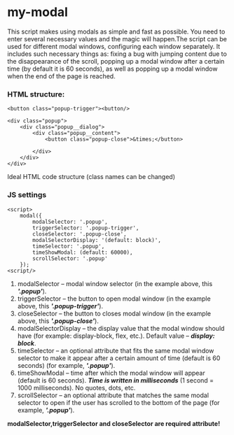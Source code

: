 # my-modal
This script makes using modals as simple and fast as possible. You need to enter several necessary values and the magic will happen.The script can be used for different modal windows, configuring each window separately. It includes such necessary things as: fixing a bug with jumping content due to the disappearance of the scroll, popping up a modal window after a certain time (by default it is 60 seconds), as well as popping up a modal window when the end of the page is reached.

### HTML structure:
    
    <button class="popup-trigger"><button/>

    <div class="popup">
        <div class="popup__dialog">
            <div class="popup__content">
                <button class="popup-close">&times;</button>
                
            </div>
        </div>
    </div>
    
Ideal HTML code structure (сlass names can be changed)

### JS settings

    <script>
        modal({
            modalSelector: '.popup',
            triggerSelector: '.popup-trigger',
            closeSelector: '.popup-close',
            modalSelectorDisplay: '(default: block)',
            timeSelector: '.popup',
            timeShowModal: (default: 60000),
            scrollSelector: '.popup'
        });
    <script/>
   
1. modalSelector – modal window selector (in the example above, this ***'.popup'***).
2. triggerSelector – the button to open modal window (in the example above, this ***'.popup-trigger'***).
3. closeSelector – the button to closes modal window (in the example above, this ***'.popup-close'***).
4. modalSelectorDisplay – the display value that the modal window should have (for example: display-block, flex, etc.). Default value – ***display: block***.
5. timeSelector – an optional attribute that fits the same modal window selector to make it appear after a certain amount of time (default is 60 seconds) (for example, ***'.popup'***).
6. timeShowModal – time after which the modal window will appear (default is 60 seconds). ***Time is written in milliseconds*** (1 second = 1000 milliseconds). No quotes, dots, etc.
7. scrollSelector – an optional attribute that matches the same modal selector to open if the user has scrolled to the bottom of the page (for example, ***'.popup'***).
   
**modalSelector,triggerSelector and closeSelector are required attribute!**

    
